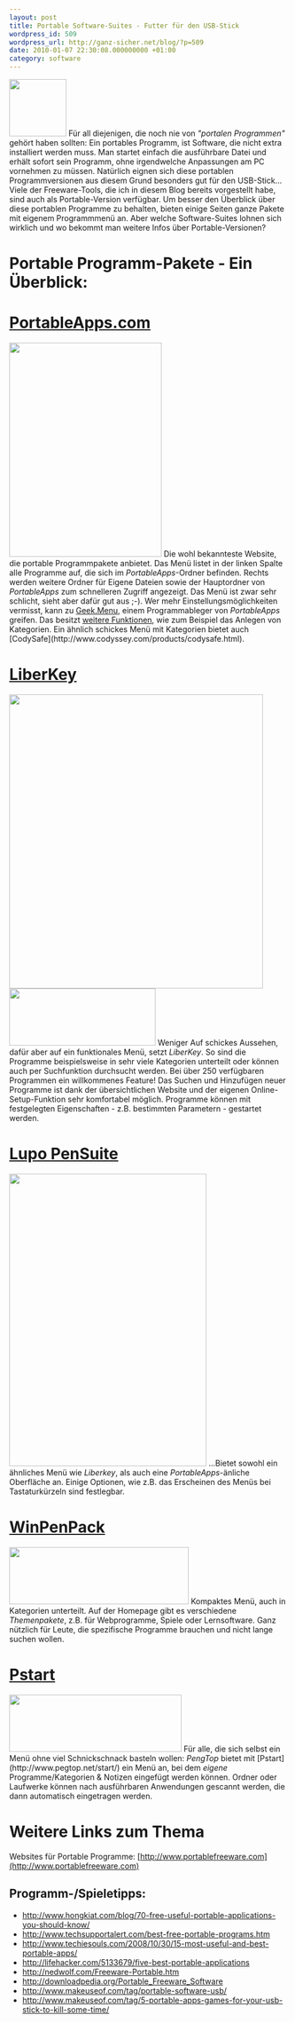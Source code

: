 ```yaml
---
layout: post
title: Portable Software-Suites - Futter für den USB-Stick
wordpress_id: 509
wordpress_url: http://ganz-sicher.net/blog/?p=509
date: 2010-01-07 22:30:08.000000000 +01:00
category: software
---
```

<img class="lefticon" title="portable apps" src="{{site.url}}/wp-content/uploads/portable-apps.png" alt="" width="103" height="103" />
Für all diejenigen, die noch nie von <em>"portalen Programmen" </em>gehört haben sollten: Ein portables Programm, ist Software, die nicht extra installiert werden muss. Man startet einfach die ausführbare Datei und erhält sofort sein Programm, ohne irgendwelche Anpassungen am PC vornehmen zu müssen. Natürlich eignen sich diese portablen Programmversionen aus diesem Grund besonders gut für den USB-Stick...
Viele der Freeware-Tools, die ich in diesem Blog bereits vorgestellt habe, sind auch als Portable-Version verfügbar. Um besser den Überblick über diese portablen Programme zu behalten, bieten einige Seiten ganze Pakete mit eigenem Programmmenü an. Aber welche Software-Suites lohnen sich wirklich und wo bekommt man weitere Infos über Portable-Versionen?
<!--more-->


Portable Programm-Pakete - Ein Überblick:
=========================================

[PortableApps.com](http://portableapps.com/suite)
=================================================
<img class="borderimg" title="portable-apps-suite" src="{{site.url}}/wp-content/uploads/portable-apps-suite.jpg" alt="" width="275" height="386" />
Die wohl bekannteste Website, die portable Programmpakete anbietet. Das Menü listet in der linken Spalte alle Programme auf, die sich im <em>PortableApps</em>-Ordner befinden. Rechts werden weitere Ordner für Eigene Dateien sowie der Hauptordner von <em>PortableApps</em> zum schnelleren Zugriff angezeigt. Das Menü ist zwar sehr schlicht, sieht aber dafür gut aus ;-). Wer mehr Einstellungsmöglichkeiten vermisst, kann zu <a href="http://geek-menu.sourceforge.net/" target="_blank">Geek.Menu</a>, einem Programmableger von <em>PortableApps</em> greifen. Das besitzt <a href="http://geek-menu.sourceforge.net/featureList.html" target="_blank">weitere Funktionen</a>, wie zum Beispiel das Anlegen von Kategorien.
Ein ähnlich schickes Menü mit Kategorien bietet auch [CodySafe](http://www.codyssey.com/products/codysafe.html).

[LiberKey](http://www.liberkey.com/en/)
==================================================
<img class="borderimg" title="liberkey screens" src="{{site.url}}/wp-content/uploads/liberkey-screens.jpg" alt="" width="458" height="530" />
<img class="borderimg" title="liberKey" src="{{site.url}}/wp-content/uploads/liberKey.png" alt="" width="264" height="103" />
Weniger Auf schickes Aussehen, dafür aber auf ein funktionales Menü, setzt <em>LiberKey</em>. So sind die Programme beispielsweise in sehr viele Kategorien unterteilt oder können auch per Suchfunktion durchsucht werden. Bei über 250 verfügbaren Programmen ein willkommenes Feature! Das Suchen und Hinzufügen neuer Programme ist dank der übersichtlichen Website und der eigenen Online-Setup-Funktion sehr komfortabel möglich. Programme können mit festgelegten Eigenschaften - z.B. bestimmten Parametern - gestartet werden.

[Lupo PenSuite](http://www.lupopensuite.com/)
==============================================
<img class="borderimg" title="lupo pensuite" src="{{site.url}}/wp-content/uploads/lupo-pensuite1.png" alt="" width="356" height="527" />
...Bietet sowohl ein ähnliches Menü wie <em>Liberkey</em>, als auch eine <em>PortableApps</em>-änliche Oberfläche an. Einige Optionen, wie z.B. das Erscheinen des Menüs bei Tastaturkürzeln sind festlegbar.

[WinPenPack](http://www.winpenpack.com/)
========================================
<img class="borderimg" title="winpenpack" src="{{site.url}}/wp-content/uploads/winpenpack.png" alt="" width="324" height="103" />
Kompaktes Menü, auch in Kategorien unterteilt. Auf der Homepage gibt es verschiedene <em>Themenpakete</em>, z.B. für Webprogramme, Spiele oder Lernsoftware. Ganz nützlich für Leute, die spezifische Programme brauchen und nicht lange suchen wollen.

[Pstart](http://www.pegtop.net/start/)
==========================================
<img class="borderimg" title="pengtop pstart" src="{{site.url}}/wp-content/uploads/pengtop.png" alt="" width="311" height="103" />
Für alle, die sich selbst ein Menü ohne viel Schnickschnack basteln wollen: <em>PengTop</em> bietet mit [Pstart](http://www.pegtop.net/start/) ein Menü an, bei dem <em>eigene</em> Programme/Kategorien &amp; Notizen eingefügt werden können. Ordner oder Laufwerke können nach ausführbaren Anwendungen gescannt werden, die dann automatisch eingetragen werden.

Weitere Links zum Thema
========================
Websites für Portable Programme: [http://www.portablefreeware.com](http://www.portablefreeware.com)

Programm-/Spieletipps:
----------------------
<ul>
	<li><a href="http://www.hongkiat.com/blog/70-free-useful-portable-applications-you-should-know/" target="_blank">http://www.hongkiat.com/blog/70-free-useful-portable-applications-you-should-know/</a></li>
	<li><a href="http://www.techsupportalert.com/best-free-portable-programs.htm" target="_blank">http://www.techsupportalert.com/best-free-portable-programs.htm</a></li>
	<li><a href="http://www.techiesouls.com/2008/10/30/15-most-useful-and-best-portable-apps/" target="_blank">http://www.techiesouls.com/2008/10/30/15-most-useful-and-best-portable-apps/</a></li>
	<li><a href="http://lifehacker.com/5133679/five-best-portable-applications" target="_blank">http://lifehacker.com/5133679/five-best-portable-applications</a></li>
	<li><a href="http://nedwolf.com/Freeware-Portable.htm" target="_blank">http://nedwolf.com/Freeware-Portable.htm</a></li>
	<li><a href="http://downloadpedia.org/Portable_Freeware_Software" target="_blank">http://downloadpedia.org/Portable_Freeware_Software</a></li>
	<li><a href="http://www.makeuseof.com/tag/portable-software-usb/" target="_blank">http://www.makeuseof.com/tag/portable-software-usb/</a></li>
	<li><a href="http://www.makeuseof.com/tag/5-portable-apps-games-for-your-usb-stick-to-kill-some-time/" target="_blank">http://www.makeuseof.com/tag/5-portable-apps-games-for-your-usb-stick-to-kill-some-time/</a></li>
</ul>

